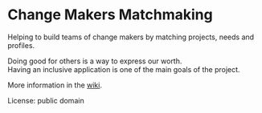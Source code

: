 # Change Makers Matchmaking
Helping to build teams of change makers by matching projects, needs and profiles.

Doing good for others is a way to express our worth.<br>
Having an inclusive application is one of the main goals of the project.

More information in the [wiki](https://github.com/jlmacle/ChangeMakersMatchMaking/wiki).

License: public domain
